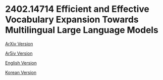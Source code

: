 # 2402.14714 Efficient and Effective Vocabulary Expansion Towards Multilingual Large Language Models

[ArXiv Version](https://arxiv.org/abs/2402.14714)

[Ar5iv Version](https://ar5iv.org/abs/2402.14714)

[English Version](https://raw.githack.com/kh-kim/arxiv-translator/master/papers/2402.14714/paper.en.html)

[Korean Version](https://raw.githack.com/kh-kim/arxiv-translator/master/papers/2402.14714/paper.ko.html)